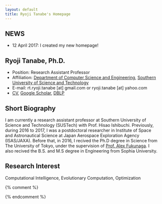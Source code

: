 ```yaml
---
layout: default
title: Ryoji Tanabe's Homepage
---
```



## NEWS

* 12 April 2017: I created my new homepage!

## Ryoji Tanabe, Ph.D.

* Position: Research Assistant Professor
* Affiliation: [Department of Computer Science and Engineering](http://cse.sustc.edu.cn/en/site/index/), [Southern University of Science and Technology](http://www.sustc.edu.cn/en/) 
* E-mail: rt.ryoji.tanabe [at] gmail.com or ryoji.tanabe [at] yahoo.com
* [CV](cv/rt-cv.pdf), [Google Scholar](https://scholar.google.co.jp/citations?user=xze7scoAAAAJ&hl=en), [DBLP](http://dblp.uni-trier.de/pers/hd/t/Tanabe:Ryoji)

## Short Biography

I am currently a research assistant professor at Southern University of Science and Technology (SUSTech) with Prof. Hisao Ishibuchi. Previously, during 2016 to 2017, I was a postdoctoral researcher in Institute of Space and Astronautical Science at Japan Aerospace Exploration Agency (ISAS/JAXA). Before that, in 2016, I recived the Ph.D degree in Science from The University of Tokyo, under the supervision of [Prof. Alex Fukunaga](http://metahack.org/index.html). I also recived the B.S. and M.S degree in Engineering from Sophia University. 

## Research Interest

Computational Intelligence, Evolutionary Computation, Optimization 


{% comment %}

{% endcomment %}